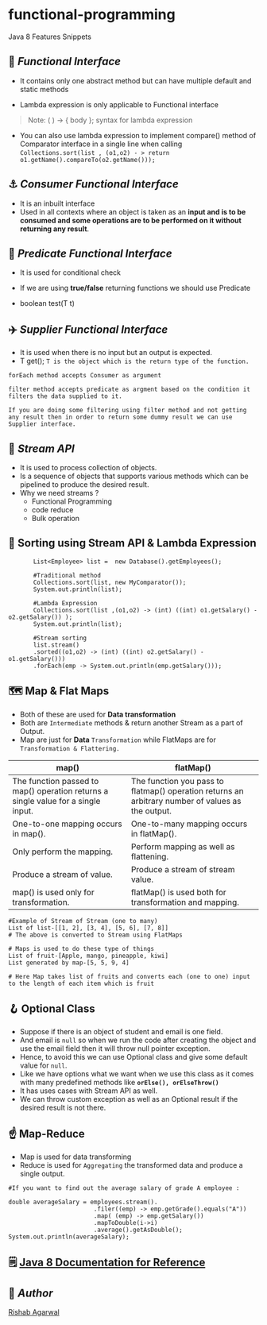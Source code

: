 # functional-programming
Java 8 Features Snippets 

## :raised_eyebrow: _Functional Interface_
- It contains only one abstract method but can have multiple default and static methods 

- Lambda expression is only applicable to Functional interface
 > Note: ( ) -> { body };   syntax for lambda expression

- You can also use lambda expression to implement compare() method of Comparator interface in a single line when calling 
`Collections.sort(list , (o1,o2) - > return o1.getName().compareTo(o2.getName()));`

 ## :anchor: _Consumer Functional Interface_
- It is an inbuilt interface 
- Used in all contexts where an object is taken as an **input and is to be consumed and some operations are to be performed on it without returning any result**.


 ## :dart: _Predicate Functional Interface_
 - It is used for conditional check
 - If we are using **true/false** returning functions we should use Predicate

- boolean test(T t)


 ## :airplane: _Supplier Functional Interface_
- It is used when there is no input but an output is expected.
- T get();  `T is the object which is the return type of the function.`


```shell 
forEach method accepts Consumer as argument 

filter method accepts predicate as argment based on the condition it filters the data supplied to it.

If you are doing some filtering using filter method and not getting any result then in order to return some dummy result we can use Supplier interface.
```

## :potable_water: _Stream API_
- It is used to process collection of objects.
- Is a sequence of objects that supports various methods which can be pipelined to produce the desired result.
- Why we need streams ?
    - Functional Programming
    - code reduce
    - Bulk operation

## :yarn: Sorting using Stream API & Lambda Expression
```shell
       List<Employee> list =  new Database().getEmployees();
        
       #Traditional method
       Collections.sort(list, new MyComparator());
       System.out.println(list);
       
       #Lambda Expression
       Collections.sort(list ,(o1,o2) -> (int) ((int) o1.getSalary() - o2.getSalary()) );
       System.out.println(list);

       #Stream sorting
       list.stream()
       .sorted((o1,o2) -> (int) ((int) o2.getSalary() - o1.getSalary()))
       .forEach(emp -> System.out.println(emp.getSalary()));
```

## :world_map: Map & Flat Maps
- Both of these are used for **Data transformation**
- Both are `Intermediate` methods & return another Stream as a part of Output.
- Map are just for  **Data**  `Transformation` while FlatMaps are for `Transformation & Flattering.`
 


| map()| flatMap()| 
|----|-----| 
|The function passed to map() operation returns a single value for a single input.	|The function you pass to flatmap() operation returns an arbitrary number of values as the output.|
|One-to-one mapping occurs in map().|One-to-many mapping occurs in flatMap().|
|Only perform the mapping.|Perform mapping as well as flattening.|
|Produce a stream of value.	| Produce a stream of stream value.|
|map() is used only for transformation.	| flatMap() is used both for transformation and mapping. |


```shell
#Example of Stream of Stream (one to many) 
List of list-[[1, 2], [3, 4], [5, 6], [7, 8]]
# The above is converted to Stream using FlatMaps

# Maps is used to do these type of things
List of fruit-[Apple, mango, pineapple, kiwi]
List generated by map-[5, 5, 9, 4]

# Here Map takes list of fruits and converts each (one to one) input to the length of each item which is fruit

```

## :hook: Optional Class
- Suppose if there is an object of student and email is one field.
- And email is ` null ` so when we run the code after creating the object and use the email field then it will throw null pointer exception.
- Hence, to avoid this we can use Optional class and give some default value for ` null `. 
- Like we have options what we want when we use this class as it comes with many predefined methods like **`orElse(), orElseThrow()`**
- It has uses cases with Stream API as well.
- We can throw custom exception as well as an Optional result if the desired result is not there.
 
 
## :point_up: Map-Reduce
- Map is used for data transforming
- Reduce is used for `Aggregating` the transformed data and produce a single output.

```shell
#If you want to find out the average salary of grade A employee :

double averageSalary = employees.stream().
                        .filer((emp) -> emp.getGrade().equals("A"))
                        .map( (emp) -> emp.getSalary())
                        .mapToDouble(i->i)
                        .average().getAsDouble();
System.out.println(averageSalary);
```


## :spiral_notepad:  [Java 8 Documentation for Reference](https://docs.oracle.com/javase/8/docs/api/ "Java 8 Doc")

## :ninja: _Author_

[Rishab Agarwal](mailto:agarwal.risha@northeastern.edu)



